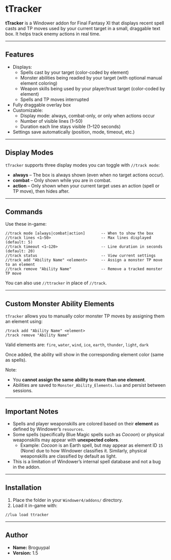# tTracker

**tTracker** is a Windower addon for Final Fantasy XI that displays recent spell casts and TP moves used by your current target in a small, draggable text box. It helps track enemy actions in real time.

---

## Features

- Displays:
  - Spells cast by your target (color-coded by element)
  - Monster abilities being readied by your target (with optional manual element coloring)
  - Weapon skills being used by your player/trust target (color-coded by element)
  - Spells and TP moves interrupted
- Fully draggable overlay box
- Customizable:
  - Display mode: always, combat-only, or only when actions occur
  - Number of visible lines (1–50)
  - Duration each line stays visible (1–120 seconds)
- Settings save automatically (position, mode, timeout, etc.)

---

## Display Modes

`tTracker` supports three display modes you can toggle with `//track mode`:

- **always** – The box is always shown (even when no target actions occur).
- **combat** – Only shown while you are in combat.
- **action** – Only shown when your current target uses an action (spell or TP move), then hides after.

---

## Commands

Use these in-game:

```
//track mode [always|combat|action]       -- When to show the box
//track lines <1–50>                      -- Max lines displayed (default: 5)
//track timeout <1–120>                   -- Line duration in seconds (default: 20)
//track status                            -- View current settings
//track add "Ability Name" <element>      -- Assign a monster TP move to an element
//track remove "Ability Name"             -- Remove a tracked monster TP move
```

You can also use `//ttracker` in place of `//track`.

---

## Custom Monster Ability Elements

`tTracker` allows you to manually color monster TP moves by assigning them an element using:

```
/track add "Ability Name" <element>
/track remove "Ability Name"
```

Valid elements are: `fire`, `water`, `wind`, `ice`, `earth`, `thunder`, `light`, `dark`

Once added, the ability will show in the corresponding element color (same as spells).

Note:
- You **cannot assign the same ability to more than one element**.
- Abilities are saved to `Monster_Ability_Elements.lua` and persist between sessions.

---

## Important Notes

- Spells and player weaponskills are colored based on their **element** as defined by Windower’s `resources`.
- Some spells (specifically Blue Magic spells such as *Cocoon*) or physical weaponskills may appear with **unexpected colors**.
  - Example: *Cocoon* is an Earth spell, but may appear as element ID `15` (None) due to how Windower classifies it. Similarly, physical weaponskills are classified by default as light.
- This is a limitation of Windower’s internal spell database and not a bug in the addon.

---

## Installation

1. Place the folder in your `Windower4/addons/` directory.
2. Load it in-game with:

```
//lua load ttracker
```

---

## Author

- **Name:** Broguypal
- **Version:** 1.5